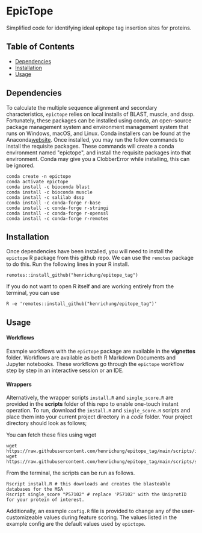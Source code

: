 # EpicTope

Simplified code for identifying ideal epitope tag insertion sites for proteins.

## Table of Contents

- [Dependencies](#dependencies)
- [Installation](#installation)
- [Usage](#usage)

## Dependencies

To calculate the multiple sequence alignment and secondary characteristics, `epictope` relies on local installs of BLAST, muscle, and dssp. Fortunately, these packages can be installed using conda, an open-source package management system and environment management system that runs on Windows, macOS, and Linux. Conda installers can be found at the Anaconda[website](https://www.anaconda.com/). Once installed, you may run the follow commands to install the requisite packages. These commands will create a conda environment named "epictope", and install the requisite packages into that environment. Conda may give you a ClobberError while installing, this can be ignored.

```
conda create -n epictope
conda activate epictope
conda install -c bioconda blast
conda install -c bioconda muscle
conda install -c salilab dssp
conda install -c conda-forge r-base
conda install -c conda-forge r-stringi
conda install -c conda-forge r-openssl
conda install -c conda-forge r-remotes
```
## Installation

Once dependencies have been installed, you will need to install the `epictope` R package from this github repo. We can use the `remotes` package to do this. Run the following lines in your R install.

```
remotes::install_github("henrichung/epitope_tag")
```

If you do not want to open R itself and are working entirely from the terminal, you can use

```
R -e 'remotes::install_github("henrichung/epitope_tag")'
```
## Usage

#### Workflows
Example workflows with the `epictope` package are available in the **vignettes** folder. Workflows are available as both R Markdown Documents and Jupyter notebooks. These workflows go through the `epictope` workflow step by step in an interactive session or an IDE.

#### Wrappers
Alternatively, the wrapper scripts `install.R` and `single_score.R` are provided in the **scripts** folder of this repo to enable one-touch instant operation.
To run, download the `install.R` and `single_score.R` scripts and place them into your current project directory in a *code* folder. Your project directory should look as follows;

You can fetch these files using wget

```
wget https://raw.githubusercontent.com/henrichung/epitope_tag/main/scripts/install.R
wget https://raw.githubusercontent.com/henrichung/epitope_tag/main/scripts/single_score.R
```

From the terminal, the scripts can be run as follows.
```
Rscript install.R # this downloads and creates the blasteable databases for the MSA
Rscript single_score "P57102" # replace 'P57102' with the UniprotID for your protein of interest.
```



Additionally, an example `config.R` file is provided to change any of the user-customizeable values during feature scoring. The values listed in the example config are the default values used by `epictope`.
